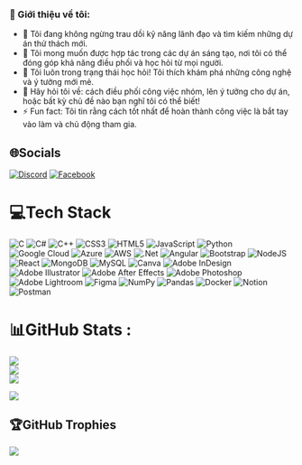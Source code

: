 ### 👋 Giới thiệu về tôi:

- 🔭 Tôi đang không ngừng trau dồi kỹ năng lãnh đạo và tìm kiếm những dự án thử thách mới.
- 👯 Tôi mong muốn được hợp tác trong các dự án sáng tạo, nơi tôi có thể đóng góp khả năng điều phối và học hỏi từ mọi người.
- 🌱 Tôi luôn trong trạng thái học hỏi! Tôi thích khám phá những công nghệ và ý tưởng mới mẻ.
- 💬 Hãy hỏi tôi về: cách điều phối công việc nhóm, lên ý tưởng cho dự án, hoặc bất kỳ chủ đề nào bạn nghĩ tôi có thể biết!
- ⚡ Fun fact: Tôi tin rằng cách tốt nhất để hoàn thành công việc là bắt tay vào làm và chủ động tham gia.


## 🌐Socials
[![Discord](https://img.shields.io/badge/Discord-%237289DA.svg?logo=discord&logoColor=white)](htttps://discord.gg/hoanghai_3103) [![Facebook](https://img.shields.io/badge/Facebook-%231877F2.svg?logo=Facebook&logoColor=white)](https://facebook.com/https://www.facebook.com/hoanghaipham.3103/) 

# 💻Tech Stack
![C](https://img.shields.io/badge/c-%2300599C.svg?style=for-the-badge&logo=c&logoColor=white) ![C#](https://img.shields.io/badge/c%23-%23239120.svg?style=for-the-badge&logo=c-sharp&logoColor=white) ![C++](https://img.shields.io/badge/c++-%2300599C.svg?style=for-the-badge&logo=c%2B%2B&logoColor=white) ![CSS3](https://img.shields.io/badge/css3-%231572B6.svg?style=for-the-badge&logo=css3&logoColor=white) ![HTML5](https://img.shields.io/badge/html5-%23E34F26.svg?style=for-the-badge&logo=html5&logoColor=white) ![JavaScript](https://img.shields.io/badge/javascript-%23323330.svg?style=for-the-badge&logo=javascript&logoColor=%23F7DF1E) ![Python](https://img.shields.io/badge/python-3670A0?style=for-the-badge&logo=python&logoColor=ffdd54) ![Google Cloud](https://img.shields.io/badge/Google%20Cloud-%234285F4.svg?style=for-the-badge&logo=google-cloud&logoColor=white) ![Azure](https://img.shields.io/badge/azure-%230072C6.svg?style=for-the-badge&logo=azure-devops&logoColor=white) ![AWS](https://img.shields.io/badge/AWS-%23FF9900.svg?style=for-the-badge&logo=amazon-aws&logoColor=white) ![.Net](https://img.shields.io/badge/.NET-5C2D91?style=for-the-badge&logo=.net&logoColor=white) ![Angular](https://img.shields.io/badge/angular-%23DD0031.svg?style=for-the-badge&logo=angular&logoColor=white) ![Bootstrap](https://img.shields.io/badge/bootstrap-%23563D7C.svg?style=for-the-badge&logo=bootstrap&logoColor=white) ![NodeJS](https://img.shields.io/badge/node.js-6DA55F?style=for-the-badge&logo=node.js&logoColor=white) ![React](https://img.shields.io/badge/react-%2320232a.svg?style=for-the-badge&logo=react&logoColor=%2361DAFB) ![MongoDB](https://img.shields.io/badge/MongoDB-%234ea94b.svg?style=for-the-badge&logo=mongodb&logoColor=white) ![MySQL](https://img.shields.io/badge/mysql-%2300f.svg?style=for-the-badge&logo=mysql&logoColor=white) ![Canva](https://img.shields.io/badge/Canva-%2300C4CC.svg?style=for-the-badge&logo=Canva&logoColor=white) ![Adobe InDesign](https://img.shields.io/badge/Adobe%20InDesign-49021F?style=for-the-badge&logo=adobeindesign&logoColor=white) ![Adobe Illustrator](https://img.shields.io/badge/adobeillustrator-%23FF9A00.svg?style=for-the-badge&logo=adobeillustrator&logoColor=white) ![Adobe After Effects](https://img.shields.io/badge/Adobe%20After%20Effects-9999FF.svg?style=for-the-badge&logo=Adobe%20After%20Effects&logoColor=white) ![Adobe Photoshop](https://img.shields.io/badge/adobephotoshop-%2331A8FF.svg?style=for-the-badge&logo=adobephotoshop&logoColor=white) ![Adobe Lightroom](https://img.shields.io/badge/Adobe%20Lightroom-31A8FF.svg?style=for-the-badge&logo=Adobe%20Lightroom&logoColor=white) 	![Figma](https://img.shields.io/badge/figma-%23F24E1E.svg?style=for-the-badge&logo=figma&logoColor=white) ![NumPy](https://img.shields.io/badge/numpy-%23013243.svg?style=for-the-badge&logo=numpy&logoColor=white) ![Pandas](https://img.shields.io/badge/pandas-%23150458.svg?style=for-the-badge&logo=pandas&logoColor=white) ![Docker](https://img.shields.io/badge/docker-%230db7ed.svg?style=for-the-badge&logo=docker&logoColor=white) ![Notion](https://img.shields.io/badge/Notion-%23000000.svg?style=for-the-badge&logo=notion&logoColor=white) ![Postman](https://img.shields.io/badge/Postman-FF6C37?style=for-the-badge&logo=postman&logoColor=white)

# 📊GitHub Stats :
![](https://github-readme-stats.vercel.app/api?username=hoanghaip2005&theme=radical&hide_border=false&include_all_commits=false&count_private=false)<br/>
![](https://github-readme-streak-stats.herokuapp.com/?user=hoanghaip2005&theme=radical&hide_border=false)<br/>
![](https://github-readme-stats.vercel.app/api/top-langs/?username=hoanghaip2005&theme=radical&hide_border=false&include_all_commits=false&count_private=false&layout=compact)

[![](https://visitcount.itsvg.in/api?id=hoanghaip2005&icon=0&color=0)](https://visitcount.itsvg.in)
## 🏆GitHub Trophies
![](https://github-trophies.vercel.app/?username=hoanghaip2005&theme=gruvbox&no-frame=true&no-bg=true&margin-w=4)

